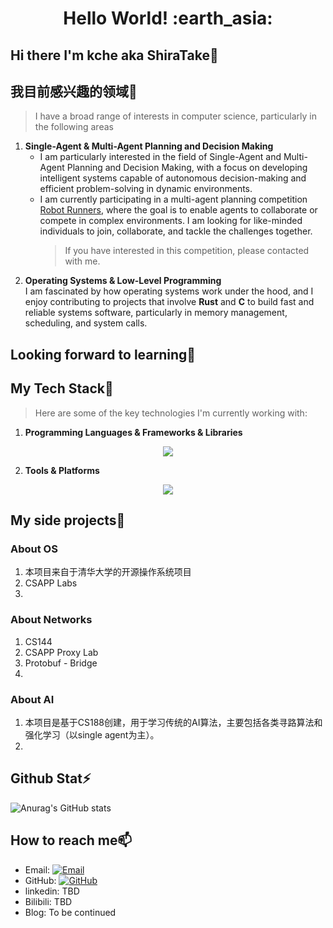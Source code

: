 <h1 align= "center"><b>Hello World! :earth_asia:</b></h1>



## Hi there I'm kche aka ShiraTake👋

## 我目前感兴趣的领域💬
>  I have a broad range of interests in computer science, particularly in the following areas
1. **Single-Agent & Multi-Agent Planning and Decision Making**  
   - I am particularly interested in the field of Single-Agent and Multi-Agent Planning and Decision Making, with a focus on developing intelligent systems capable of autonomous decision-making and efficient problem-solving in dynamic environments.
   - I am currently participating in a multi-agent planning competition [Robot Runners](https://www.leagueofrobotrunners.org/), where the goal is to enable agents to collaborate or compete in complex environments. I am looking for like-minded individuals to join, collaborate, and tackle the challenges together.
     > If you have interested in this competition, please contacted with me.
3. **Operating Systems & Low-Level Programming**  
   I am fascinated by how operating systems work under the hood, and I enjoy contributing to projects that involve **Rust** and **C** to build fast and reliable systems software, particularly in memory management, scheduling, and system calls.


## Looking forward to learning🌱
## My Tech Stack🔧
> Here are some of the key technologies I'm currently working with:

1. **Programming Languages & Frameworks & Libraries**  
<p align="center">
  <a href="https://skillicons.dev">
    <img src="https://skillicons.dev/icons?i=rust,python,c,cpp,go,mysql,r,matlab,html,css,js,ts,pytorch,md" />
  </a>
</p>

2. **Tools & Platforms**  
<p align="center">
  <a href="https://skillicons.dev">
    <img src="https://skillicons.dev/icons?i=linux,docker,cmake,git,vscode,ubuntu,anaconda,ros,powershell,github" />
  </a>
</p>

## My side projects🤔
### About OS
1. 本项目来自于清华大学的开源操作系统项目 
2. CSAPP Labs
3. 

### About Networks
1. CS144
2. CSAPP Proxy Lab
3. Protobuf - Bridge
4. 
### About AI
1. 本项目是基于CS188创建，用于学习传统的AI算法，主要包括各类寻路算法和强化学习（以single agent为主）。
2.
## Github Stat⚡
![Anurag's GitHub stats](https://github-readme-stats.vercel.app/api?username=kche0169&theme=dark&show_icons=true)
## How to reach me📫
- Email: [![Email](https://img.shields.io/badge/Gmail-D14836?style=flat-square&logo=gmail&logoColor=white)](mailto:shiratakekanpakuji@gmail.com)
- GitHub: [![GitHub](https://img.shields.io/badge/GitHub-grey?logo=github)](https://github.com/kche0169)
- linkedin: TBD
- Bilibili: TBD
- Blog: To be continued
<!--
**kche0169/kche0169** is a ✨ _special_ ✨ repository because its `README.md` (this file) appears on your GitHub profile.

Here are some ideas to get you started:

- 🔭 I’m currently working on ...
- 🌱 I’m currently learning ...
- 👯 I’m looking to collaborate on ...
- 🤔 I’m looking for help with ...
- 💬 Ask me about ...
- 📫 How to reach me: ...
- 😄 Pronouns: ...
- ⚡ Fun fact: ...
-->
